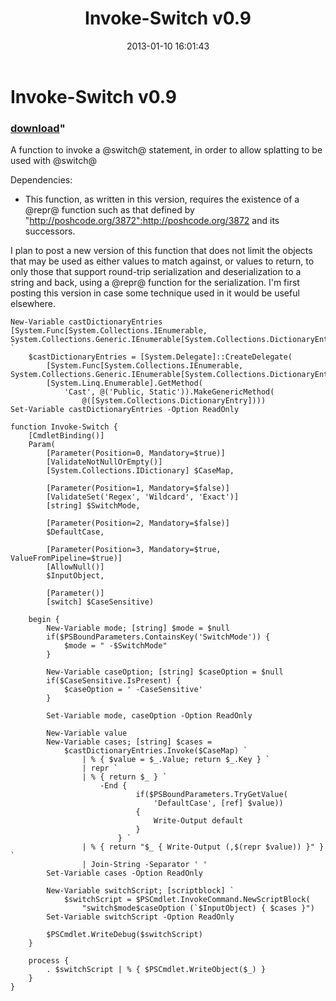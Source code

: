 ﻿---
pid:            3873
parent:         0
children:       
poster:         Kyle A Eppler
title:          Invoke-Switch v0.9
date:           2013-01-10 16:01:43
format:         posh
---

# Invoke-Switch v0.9

### [download](3873.ps1)"

A function to invoke a @switch@ statement, in order to allow splatting to be used with @switch@

Dependencies:
* This function, as written in this version, requires the existence of a @repr@ function such as that defined by "http://poshcode.org/3872":http://poshcode.org/3872 and its successors.

I plan to post a new version of this function that does not limit the objects that may be used as either values to match against, or values to return, to only those that support round-trip serialization and deserialization to a string and back, using a @repr@ function for the serialization. I'm first posting this version in case some technique used in it would be useful elsewhere.

```posh
New-Variable castDictionaryEntries
[System.Func[System.Collections.IEnumerable, System.Collections.Generic.IEnumerable[System.Collections.DictionaryEntry]]] `
    $castDictionaryEntries = [System.Delegate]::CreateDelegate(
        [System.Func[System.Collections.IEnumerable, System.Collections.Generic.IEnumerable[System.Collections.DictionaryEntry]]],
        [System.Linq.Enumerable].GetMethod(
            'Cast', @('Public, Static')).MakeGenericMethod(
                @([System.Collections.DictionaryEntry])))
Set-Variable castDictionaryEntries -Option ReadOnly

function Invoke-Switch {
    [CmdletBinding()]
    Param(
        [Parameter(Position=0, Mandatory=$true)]
        [ValidateNotNullOrEmpty()]
        [System.Collections.IDictionary] $CaseMap,

        [Parameter(Position=1, Mandatory=$false)]
        [ValidateSet('Regex', 'Wildcard', 'Exact')]
        [string] $SwitchMode,

        [Parameter(Position=2, Mandatory=$false)]
        $DefaultCase,

        [Parameter(Position=3, Mandatory=$true, ValueFromPipeline=$true)]
        [AllowNull()]
        $InputObject,

        [Parameter()]
        [switch] $CaseSensitive)

    begin {
        New-Variable mode; [string] $mode = $null
        if($PSBoundParameters.ContainsKey('SwitchMode')) {
            $mode = " -$SwitchMode"
        }

        New-Variable caseOption; [string] $caseOption = $null
        if($CaseSensitive.IsPresent) {
            $caseOption = ' -CaseSensitive'
        }

        Set-Variable mode, caseOption -Option ReadOnly

        New-Variable value
        New-Variable cases; [string] $cases =
            $castDictionaryEntries.Invoke($CaseMap) `
                | % { $value = $_.Value; return $_.Key } `
                | repr `
                | % { return $_ } `
                    -End {
                            if($PSBoundParameters.TryGetValue(
                                'DefaultCase', [ref] $value))
                            {
                                Write-Output default
                            }
                        } `
                | % { return "$_ { Write-Output (,$(repr $value)) }" } `
                | Join-String -Separator ' '
        Set-Variable cases -Option ReadOnly

        New-Variable switchScript; [scriptblock] `
            $switchScript = $PSCmdlet.InvokeCommand.NewScriptBlock(
                "switch$mode$caseOption (`$InputObject) { $cases }")
        Set-Variable switchScript -Option ReadOnly

        $PSCmdlet.WriteDebug($switchScript)
    }

    process {
        . $switchScript | % { $PSCmdlet.WriteObject($_) }
    }
}
```
